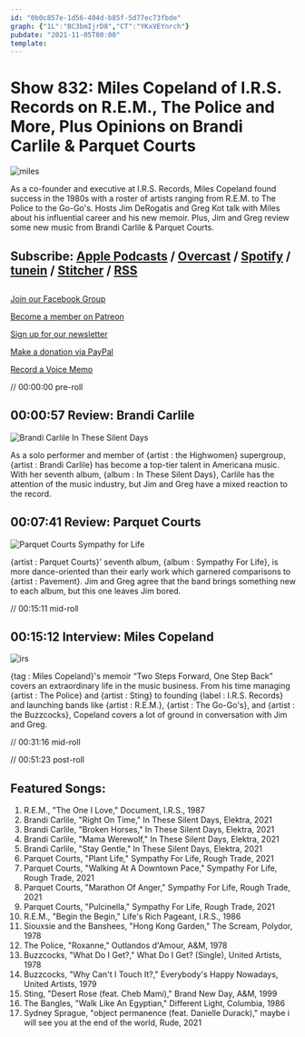 ```yaml
---
id: "0b0c857e-1d56-404d-b85f-5d77ec73fbde"
graph: {"1L":"BC3bmIjrD8","CT":"YKxVEYnrch"}
pubdate: "2021-11-05T00:00"
template: 
---
```






# Show 832: Miles Copeland of I.R.S. Records on R.E.M., The Police and More, Plus Opinions on Brandi Carlile & Parquet Courts

![miles](https://static.soundopinions.org/images/2021/miles.jpeg)

As a co-founder and executive at I.R.S. Records, Miles Copeland found success in the 1980s with a roster of artists ranging from R.E.M. to The Police to the Go-Go's. Hosts Jim DeRogatis and Greg Kot talk with Miles about his influential career and his new memoir. Plus, Jim and Greg review some new music from Brandi Carlile & Parquet Courts. 



## Subscribe: [Apple Podcasts](https://itunes.apple.com/us/podcast/sound-opinions/id94793843) / [Overcast](https://overcast.fm/itunes94793843/sound-opinions) / [Spotify](https://open.spotify.com/show/1kNR8YL7TBrQuRxDdS4wtU) / [tunein](https://tunein.com/podcasts/Music-Podcasts/Sound-Opinions-p60273/) / [Stitcher](http://www.stitcher.com/podcast/sound-opinions) / [RSS](https://feeds.simplecast.com/Nn6fjnB0)



## 

[Join our Facebook Group](https://bit.ly/3sivr9T)

[Become a member on Patreon](https://bit.ly/3slWZvc)

[Sign up for our newsletter](https://bit.ly/3eEvRnG)

[Make a donation via PayPal](https://bit.ly/3dmt9lU)

[Record a Voice Memo](https://bit.ly/2RyD5Ah)

// 00:00:00 pre-roll



## 00:00:57 Review: Brandi Carlile

![Brandi Carlile In These Silent Days](https://static.soundopinions.org/assets/832/1L1.jpg)

As a solo performer and member of {artist : the Highwomen} supergroup, {artist : Brandi Carlile} has become a top-tier talent in Americana music. With her seventh album, {album : In These Silent Days}, Carlile has the attention of the music industry, but Jim and Greg have a mixed reaction to the record.



## 00:07:41 Review: Parquet Courts

![Parquet Courts Sympathy for Life](https://static.soundopinions.org/assets/832/CT1.jpg)

{artist : Parquet Courts}' seventh album, {album : Sympathy For Life}, is more dance-oriented than their early work which garnered comparisons to {artist : Pavement}. Jim and Greg agree that the band brings something new to each album, but this one leaves Jim bored.

// 00:15:11 mid-roll



## 00:15:12 Interview: Miles Copeland

![irs](https://static.soundopinions.org/images/2021/irs.jpeg)

{tag : Miles Copeland}'s memoir “Two Steps Forward, One Step Back” covers an extraordinary life in the music business. From his time managing {artist : The Police} and {artist : Sting} to founding {label : I.R.S. Records} and launching bands like {artist : R.E.M.}, {artist : The Go-Go's}, and {artist : the Buzzcocks}, Copeland covers a lot of ground in conversation with Jim and Greg.

// 00:31:16 mid-roll

// 00:51:23 post-roll



## Featured Songs:

1. R.E.M., "The One I Love," Document, I.R.S., 1987
2. Brandi Carlile, "Right On Time," In These Silent Days, Elektra, 2021
3. Brandi Carlile, "Broken Horses," In These Silent Days, Elektra, 2021
4. Brandi Carlile, "Mama Werewolf," In These Silent Days, Elektra, 2021
5. Brandi Carlile, "Stay Gentle," In These Silent Days, Elektra, 2021
6. Parquet Courts, "Plant Life," Sympathy For Life, Rough Trade, 2021
7. Parquet Courts, "Walking At A Downtown Pace," Sympathy For Life, Rough Trade, 2021
8. Parquet Courts, "Marathon Of Anger," Sympathy For Life, Rough Trade, 2021
9. Parquet Courts, "Pulcinella," Sympathy For Life, Rough Trade, 2021
10. R.E.M., "Begin the Begin," Life's Rich Pageant, I.R.S., 1986
11. Siouxsie and the Banshees, "Hong Kong Garden," The Scream, Polydor, 1978
12. The Police, "Roxanne," Outlandos d'Amour, A&M, 1978
13. Buzzcocks, "What Do I Get?," What Do I Get? (Single), United Artists, 1978
14. Buzzcocks, "Why Can't I Touch It?," Everybody's Happy Nowadays, United Artists, 1979
15. Sting, "Desert Rose (feat. Cheb Mami)," Brand New Day, A&M, 1999
16. The Bangles, "Walk Like An Egyptian," Different Light, Columbia, 1986
17. Sydney Sprague, "object permanence (feat. Danielle Durack)," maybe i will see you at the end of the world, Rude, 2021